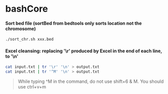 # bashCore

#### Sort bed file (sortBed from bedtools only sorts location not the chromosome)
```bash
./sort_chr.sh xxx.bed
```

#### Excel cleansing: replacing '\r' produced by Excel in the end of each line, to '\n'
```bash
cat input.txt | tr '\r' '\n' > output.txt
cat input.txt | tr '^M' '\n' > output.txt
```
> While typing ^M in the command, do not use shift+6 & M. You should use ctrl+v+m


